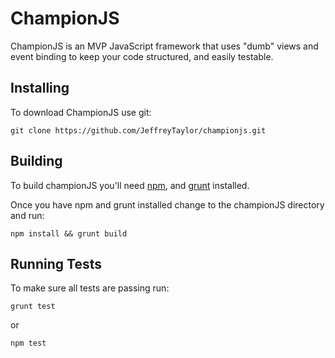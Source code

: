 ChampionJS
==========

ChampionJS is an MVP JavaScript framework that uses "dumb" views and event binding to keep your code structured, and easily testable.

Installing
----------

To download ChampionJS use git:  

    git clone https://github.com/JeffreyTaylor/championjs.git

Building
--------

To build championJS you'll need [npm](https://npmjs.org/), and [grunt](http://gruntjs.com/) installed.

Once you have npm and grunt installed change to the championJS directory and run:

    npm install && grunt build

    
Running Tests
-------------

To make sure all tests are passing run:

    grunt test
    
or

    npm test